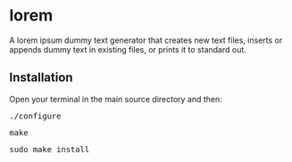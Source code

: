 lorem
=====

A lorem ipsum dummy text generator that creates new text files, inserts or appends dummy text in existing files, or prints it to standard out.

## Installation
Open your terminal in the main source directory and then:
<pre>./configure</pre>
<pre>make</pre>
<pre>sudo make install</pre>
